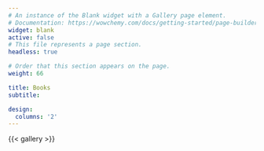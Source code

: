 ```yaml
---
# An instance of the Blank widget with a Gallery page element.
# Documentation: https://wowchemy.com/docs/getting-started/page-builder/
widget: blank
active: false
# This file represents a page section.
headless: true

# Order that this section appears on the page.
weight: 66

title: Books
subtitle:

design:
  columns: '2'
---
```


{{< gallery >}}
